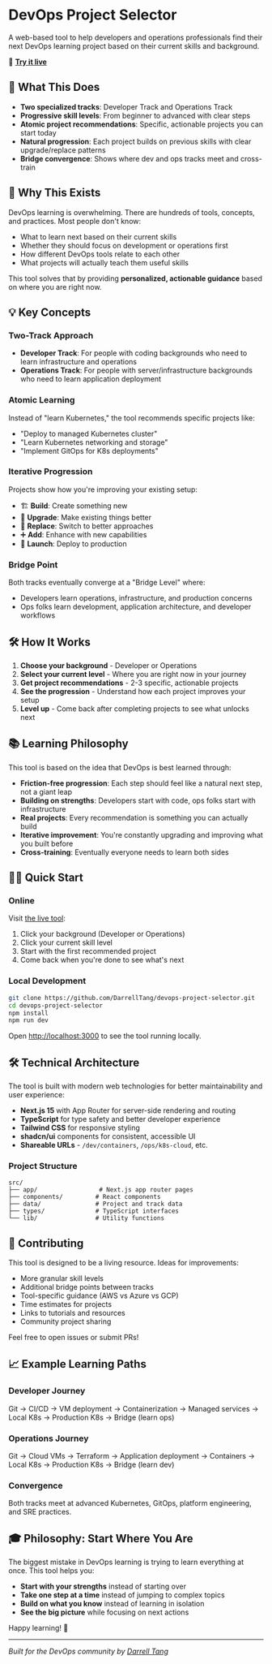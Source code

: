 # DevOps Project Selector

A web-based tool to help developers and operations professionals find their next DevOps learning project based on their current skills and background.

🔗 **[Try it live](https://darrelltang.github.io/devops-project-selector/)**

## 🎯 What This Does

- **Two specialized tracks**: Developer Track and Operations Track
- **Progressive skill levels**: From beginner to advanced with clear steps
- **Atomic project recommendations**: Specific, actionable projects you can start today
- **Natural progression**: Each project builds on previous skills with clear upgrade/replace patterns
- **Bridge convergence**: Shows where dev and ops tracks meet and cross-train

## 🚀 Why This Exists

DevOps learning is overwhelming. There are hundreds of tools, concepts, and practices. Most people don't know:
- What to learn next based on their current skills
- Whether they should focus on development or operations first
- How different DevOps tools relate to each other
- What projects will actually teach them useful skills

This tool solves that by providing **personalized, actionable guidance** based on where you are right now.

## 💡 Key Concepts

### Two-Track Approach
- **Developer Track**: For people with coding backgrounds who need to learn infrastructure and operations
- **Operations Track**: For people with server/infrastructure backgrounds who need to learn application deployment

### Atomic Learning
Instead of "learn Kubernetes," the tool recommends specific projects like:
- "Deploy to managed Kubernetes cluster" 
- "Learn Kubernetes networking and storage"
- "Implement GitOps for K8s deployments"

### Iterative Progression
Projects show how you're improving your existing setup:
- 🏗️ **Build**: Create something new
- 🔄 **Upgrade**: Make existing things better  
- 🔀 **Replace**: Switch to better approaches
- ➕ **Add**: Enhance with new capabilities
- 🚀 **Launch**: Deploy to production

### Bridge Point
Both tracks eventually converge at a "Bridge Level" where:
- Developers learn operations, infrastructure, and production concerns
- Ops folks learn development, application architecture, and developer workflows

## 🛠 How It Works

1. **Choose your background** - Developer or Operations
2. **Select your current level** - Where you are right now in your journey
3. **Get project recommendations** - 2-3 specific, actionable projects
4. **See the progression** - Understand how each project improves your setup
5. **Level up** - Come back after completing projects to see what unlocks next

## 📚 Learning Philosophy

This tool is based on the idea that DevOps is best learned through:

- **Friction-free progression**: Each step should feel like a natural next step, not a giant leap
- **Building on strengths**: Developers start with code, ops folks start with infrastructure
- **Real projects**: Every recommendation is something you can actually build
- **Iterative improvement**: You're constantly upgrading and improving what you built before
- **Cross-training**: Eventually everyone needs to learn both sides

## 🏃‍♂️ Quick Start

### Online
Visit [the live tool](https://darrelltang.github.io/devops-project-selector/):

1. Click your background (Developer or Operations)
2. Click your current skill level
3. Start with the first recommended project
4. Come back when you're done to see what's next

### Local Development
```bash
git clone https://github.com/DarrellTang/devops-project-selector.git
cd devops-project-selector
npm install
npm run dev
```

Open [http://localhost:3000](http://localhost:3000) to see the tool running locally.

## 🛠️ Technical Architecture

The tool is built with modern web technologies for better maintainability and user experience:

- **Next.js 15** with App Router for server-side rendering and routing
- **TypeScript** for type safety and better developer experience  
- **Tailwind CSS** for responsive styling
- **shadcn/ui** components for consistent, accessible UI
- **Shareable URLs** - `/dev/containers`, `/ops/k8s-cloud`, etc.

### Project Structure
```
src/
├── app/                 # Next.js app router pages
├── components/         # React components
├── data/               # Project and track data
├── types/              # TypeScript interfaces
└── lib/                # Utility functions
```

## 🤝 Contributing

This tool is designed to be a living resource. Ideas for improvements:

- More granular skill levels
- Additional bridge points between tracks
- Tool-specific guidance (AWS vs Azure vs GCP)
- Time estimates for projects
- Links to tutorials and resources
- Community project sharing

Feel free to open issues or submit PRs!

## 📈 Example Learning Paths

### Developer Journey
Git → CI/CD → VM deployment → Containerization → Managed services → Local K8s → Production K8s → Bridge (learn ops)

### Operations Journey  
Git → Cloud VMs → Terraform → Application deployment → Containers → Local K8s → Production K8s → Bridge (learn dev)

### Convergence
Both tracks meet at advanced Kubernetes, GitOps, platform engineering, and SRE practices.

## 🎓 Philosophy: Start Where You Are

The biggest mistake in DevOps learning is trying to learn everything at once. This tool helps you:

- **Start with your strengths** instead of starting over
- **Take one step at a time** instead of jumping to complex topics
- **Build on what you know** instead of learning in isolation
- **See the big picture** while focusing on next actions

Happy learning! 🚀

---

*Built for the DevOps community by [Darrell Tang](https://github.com/DarrellTang)*
